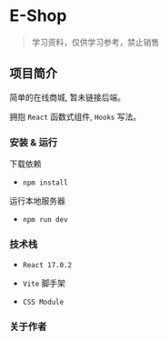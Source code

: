 # E-Shop

> 学习资料，仅供学习参考，禁止销售

## 项目简介

简单的在线商城, 暂未链接后端。

拥抱 `React` 函数式组件, `Hooks` 写法。

### 安装 & 运行

下载依赖

- `npm install`

运行本地服务器

- `npm run dev`

### 技术栈

- `React 17.0.2`

- `Vite` 脚手架

- `CSS Module`

### 关于作者


